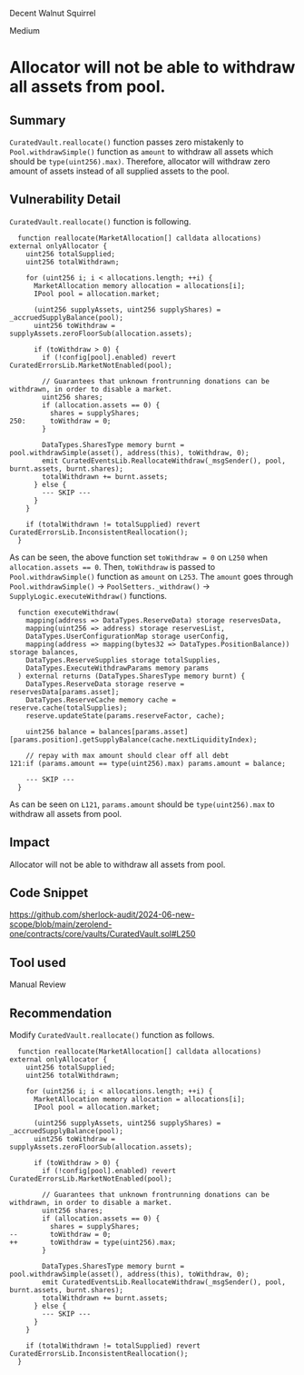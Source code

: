 Decent Walnut Squirrel

Medium

# Allocator will not be able to withdraw all assets from pool.

## Summary
`CuratedVault.reallocate()` function passes zero mistakenly to `Pool.withdrawSimple()` function as `amount` to withdraw all assets which should be `type(uint256).max)`.
Therefore, allocator will withdraw zero amount of assets instead of all supplied assets to the pool.

## Vulnerability Detail
`CuratedVault.reallocate()` function is following.
```solidity
  function reallocate(MarketAllocation[] calldata allocations) external onlyAllocator {
    uint256 totalSupplied;
    uint256 totalWithdrawn;

    for (uint256 i; i < allocations.length; ++i) {
      MarketAllocation memory allocation = allocations[i];
      IPool pool = allocation.market;

      (uint256 supplyAssets, uint256 supplyShares) = _accruedSupplyBalance(pool);
      uint256 toWithdraw = supplyAssets.zeroFloorSub(allocation.assets);

      if (toWithdraw > 0) {
        if (!config[pool].enabled) revert CuratedErrorsLib.MarketNotEnabled(pool);

        // Guarantees that unknown frontrunning donations can be withdrawn, in order to disable a market.
        uint256 shares;
        if (allocation.assets == 0) {
          shares = supplyShares;
250:      toWithdraw = 0;
        }

        DataTypes.SharesType memory burnt = pool.withdrawSimple(asset(), address(this), toWithdraw, 0);
        emit CuratedEventsLib.ReallocateWithdraw(_msgSender(), pool, burnt.assets, burnt.shares);
        totalWithdrawn += burnt.assets;
      } else {
        --- SKIP ---
      }
    }

    if (totalWithdrawn != totalSupplied) revert CuratedErrorsLib.InconsistentReallocation();
  }
```
As can be seen, the above function set `toWithdraw = 0` on `L250` when `allocation.assets == 0`.
Then, `toWithdraw` is passed to `Pool.withdrawSimple()` function as `amount` on `L253`.
The `amount` goes through `Pool.withdrawSimple()` -> `PoolSetters._withdraw()` -> `SupplyLogic.executeWithdraw()` functions.
```solidity
  function executeWithdraw(
    mapping(address => DataTypes.ReserveData) storage reservesData,
    mapping(uint256 => address) storage reservesList,
    DataTypes.UserConfigurationMap storage userConfig,
    mapping(address => mapping(bytes32 => DataTypes.PositionBalance)) storage balances,
    DataTypes.ReserveSupplies storage totalSupplies,
    DataTypes.ExecuteWithdrawParams memory params
  ) external returns (DataTypes.SharesType memory burnt) {
    DataTypes.ReserveData storage reserve = reservesData[params.asset];
    DataTypes.ReserveCache memory cache = reserve.cache(totalSupplies);
    reserve.updateState(params.reserveFactor, cache);

    uint256 balance = balances[params.asset][params.position].getSupplyBalance(cache.nextLiquidityIndex);

    // repay with max amount should clear off all debt
121:if (params.amount == type(uint256).max) params.amount = balance;

    --- SKIP ---
  }
```
As can be seen on `L121`, `params.amount` should be `type(uint256).max` to withdraw all assets from pool.

## Impact
Allocator will not be able to withdraw all assets from pool.

## Code Snippet
https://github.com/sherlock-audit/2024-06-new-scope/blob/main/zerolend-one/contracts/core/vaults/CuratedVault.sol#L250

## Tool used

Manual Review

## Recommendation
Modify `CuratedVault.reallocate()` function as follows.
```solidity
  function reallocate(MarketAllocation[] calldata allocations) external onlyAllocator {
    uint256 totalSupplied;
    uint256 totalWithdrawn;

    for (uint256 i; i < allocations.length; ++i) {
      MarketAllocation memory allocation = allocations[i];
      IPool pool = allocation.market;

      (uint256 supplyAssets, uint256 supplyShares) = _accruedSupplyBalance(pool);
      uint256 toWithdraw = supplyAssets.zeroFloorSub(allocation.assets);

      if (toWithdraw > 0) {
        if (!config[pool].enabled) revert CuratedErrorsLib.MarketNotEnabled(pool);

        // Guarantees that unknown frontrunning donations can be withdrawn, in order to disable a market.
        uint256 shares;
        if (allocation.assets == 0) {
          shares = supplyShares;
--        toWithdraw = 0;
++        toWithdraw = type(uint256).max;
        }

        DataTypes.SharesType memory burnt = pool.withdrawSimple(asset(), address(this), toWithdraw, 0);
        emit CuratedEventsLib.ReallocateWithdraw(_msgSender(), pool, burnt.assets, burnt.shares);
        totalWithdrawn += burnt.assets;
      } else {
        --- SKIP ---
      }
    }

    if (totalWithdrawn != totalSupplied) revert CuratedErrorsLib.InconsistentReallocation();
  }
```